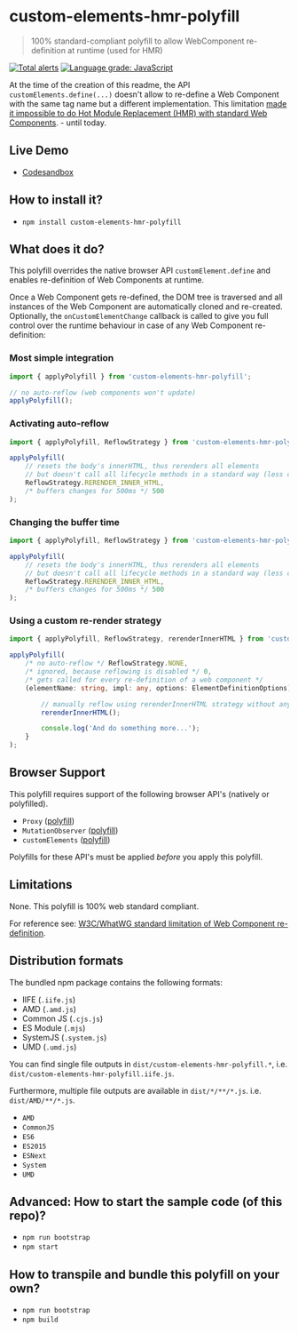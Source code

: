 # custom-elements-hmr-polyfill
> 100% standard-compliant polyfill to allow WebComponent re-definition at runtime (used for HMR) 

[![Total alerts](https://img.shields.io/lgtm/alerts/g/vegarringdal/custom-elements-hmr-polyfill.svg?logo=lgtm&logoWidth=18)](https://lgtm.com/projects/g/vegarringdal/custom-elements-hmr-polyfill/alerts/) [![Language grade: JavaScript](https://img.shields.io/lgtm/grade/javascript/g/vegarringdal/custom-elements-hmr-polyfill.svg?logo=lgtm&logoWidth=18)](https://lgtm.com/projects/g/vegarringdal/custom-elements-hmr-polyfill/context:javascript)

At the time of the creation of this readme, the API `customElements.define(...)` doesn't allow to re-define a Web Component with the same tag name but a different implementation. This limitation [made it impossible to do Hot Module Replacement (HMR) with standard Web Components](https://github.com/w3c/webcomponents/issues/829). - until today. 

## Live Demo

- [Codesandbox](https://codesandbox.io/s/custom-elements-hmr-polyfill-4vd3o)

## How to install it?

- `npm install custom-elements-hmr-polyfill`

## What does it do?

This polyfill overrides the native browser API `customElement.define` and enables re-definition of Web Components at runtime.

Once a Web Component gets re-defined, the DOM tree is traversed and all instances of the Web Component are automatically cloned and re-created. Optionally, the  `onCustomElementChange` callback is called to give you full control over the runtime behaviour in case of any Web Component re-definition:

### Most simple integration

```ts
import { applyPolyfill } from 'custom-elements-hmr-polyfill';

// no auto-reflow (web components won't update)
applyPolyfill();
```

### Activating auto-reflow

```ts
import { applyPolyfill, ReflowStrategy } from 'custom-elements-hmr-polyfill';

applyPolyfill(
    // resets the body's innerHTML, thus rerenders all elements
    // but doesn't call all lifecycle methods in a standard way (less calls)
    ReflowStrategy.RERENDER_INNER_HTML,
    /* buffers changes for 500ms */ 500
);
```
### Changing the buffer time

```ts
import { applyPolyfill, ReflowStrategy } from 'custom-elements-hmr-polyfill';

applyPolyfill(
    // resets the body's innerHTML, thus rerenders all elements
    // but doesn't call all lifecycle methods in a standard way (less calls)
    ReflowStrategy.RERENDER_INNER_HTML,
    /* buffers changes for 500ms */ 500
);
```

### Using a custom re-render strategy

```ts
import { applyPolyfill, ReflowStrategy, rerenderInnerHTML } from 'custom-elements-hmr-polyfill';

applyPolyfill(
    /* no auto-reflow */ ReflowStrategy.NONE,
    /* ignored, because reflowing is disabled */ 0, 
    /* gets called for every re-definition of a web component */
    (elementName: string, impl: any, options: ElementDefinitionOptions) => {

        // manually reflow using rerenderInnerHTML strategy without any buffering
        rerenderInnerHTML();

        console.log('And do something more...');
    }    
);
```

## Browser Support

This polyfill requires support of the following browser API's (natively or polyfilled).
- `Proxy` ([polyfill](https://github.com/GoogleChrome/proxy-polyfill))
- `MutationObserver` ([polyfill](https://github.com/megawac/MutationObserver.js/tree/master))
- `customElements` ([polyfill](https://github.com/webcomponents/polyfills/tree/master/packages/webcomponentsjs))

Polyfills for these API's must be applied *before* you apply this polyfill.

## Limitations

None. This polyfill is 100% web standard compliant. 

For reference see: [W3C/WhatWG standard limitation of Web Component re-definition](https://github.com/w3c/webcomponents/issues/829).

## Distribution formats

The bundled npm package contains the following formats:
- IIFE (`.iife.js`)
- AMD (`.amd.js`)
- Common JS (`.cjs.js`)
- ES Module (`.mjs`)
- SystemJS (`.system.js`)
- UMD (`.umd.js`)

You can find single file outputs in `dist/custom-elements-hmr-polyfill.*`, i.e. `dist/custom-elements-hmr-polyfill.iife.js`.

Furthermore, multiple file outputs are available in `dist/*/**/*.js`. i.e. `dist/AMD/**/*.js`.
- `AMD`
- `CommonJS`
- `ES6`
- `ES2015`
- `ESNext`
- `System`
- `UMD`

## Advanced: How to start the sample code (of this repo)?

- `npm run bootstrap`
- `npm start`

## How to transpile and bundle this polyfill on your own?

- `npm run bootstrap`
- `npm build`